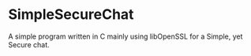 # SimpleSecureChat
A simple program written in C mainly using libOpenSSL for a Simple, yet Secure chat.
